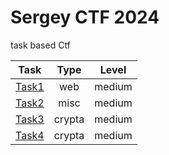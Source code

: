 # Sergey CTF 2024

task based Ctf

|       Task       |  Type  | Level |
| :---------------: | :----: | :----: |
|  [Task1](./web_med)  |  web  | medium |
|  [Task2](./misc_med)  |  misc  | medium |
| [Task3](./crypta_med) | crypta | medium |
| [Task4](./ppc_med) | crypta | medium |
